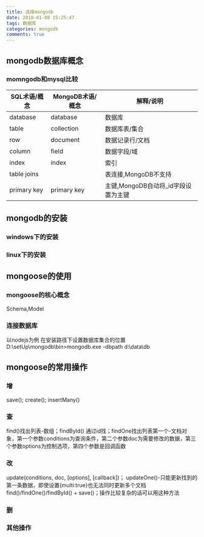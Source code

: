 ```yaml
---
title: 连接mongodb
date: 2018-01-08 15:25:47
tags: 数据库
categories: mongodb
comments: true
---
```

## mongodb数据库概念

### momngodb和mysql比较
SQL术语/概念	|MongoDB术语/概念	|解释/说明
---|---|---
database	    |database	        |数据库
table	        |collection	        |数据库表/集合
row	            |document	        |数据记录行/文档
column	        |field	            |数据字段/域
index	        |index	            |索引
table joins	 	|                    |表连接,MongoDB不支持
primary key	    |primary key	         |主键,MongoDB自动将_id字段设置为主键

## mongodb的安装

### windows下的安装
### linux下的安装


##  mongoose的使用

### mongoose的核心概念
Schema,Model

### 连接数据库
以nodejs为例
在安装路径下设置数据库集合的位置
D:\setUp\mongodb\bin>mongodb.exe -dbpath d:\data\db

## mongoose的常用操作
### 增
save(); create(); insertMany()

### 查
find()找出列表-数组；findById() 通过id找；findOne找出列表第一个-文档对象，第一个参数conditions为查询条件，第二个参数doc为需要修改的数据，第三个参数options为控制选项，第四个参数是回调函数

### 改
update(conditions, doc, [options], [callback])；
updateOne()-只能更新找到的第一条数据，即使设置{multi:true}也无法同时更新多个文档
find()/findOne()/findById() + save()；操作比较复杂的话可以用这种方法

### 删

### 其他操作



